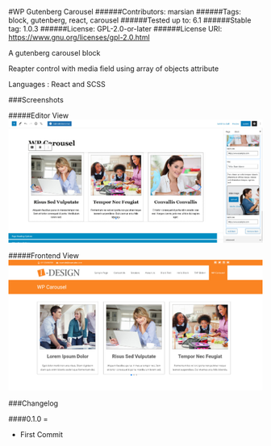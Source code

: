 #WP Gutenberg Carousel
######Contributors:      marsian
######Tags:              block, gutenberg, react, carousel
######Tested up to:      6.1
######Stable tag:        1.0.3
######License:           GPL-2.0-or-later
######License URI:       https://www.gnu.org/licenses/gpl-2.0.html

<p>A gutenberg carousel block</p>

<p>Reapter control with media field using array of objects attribute</p>

<p>Languages : React and SCSS</p>


###Screenshots

#####Editor View
![Editor View](https://raw.githubusercontent.com/the-king-of-jq-hills/wp-gutenberg-carousel/master/assets/screenshot-1.jpg?raw=true)

#####Frontend View
![Frontend View](https://raw.githubusercontent.com/the-king-of-jq-hills/wp-gutenberg-carousel/master/assets/screenshot-2.jpg?raw=true)


###Changelog

####0.1.0 =
* First Commit



